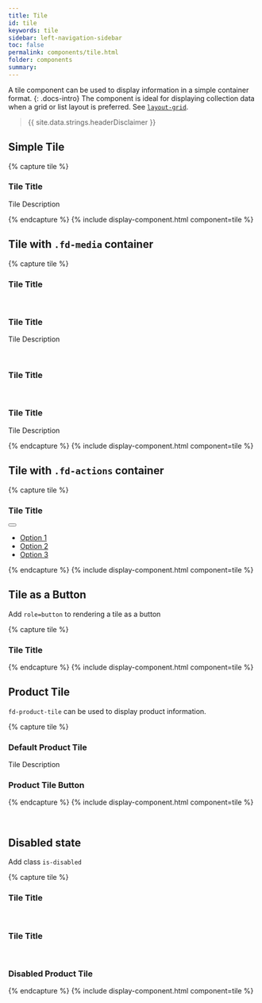 ```yaml
---
title: Tile
id: tile
keywords: tile
sidebar: left-navigation-sidebar
toc: false
permalink: components/tile.html
folder: components
summary:
---
```



A tile component can be used to display information in a simple container format.
{: .docs-intro}
The component is ideal for displaying collection data when a grid or list layout is preferred. See [`layout-grid`](layouts/layout-grid.html).

> {{ site.data.strings.headerDisclaimer }}

## Simple Tile

{% capture tile %}
<div class="fd-tile">
    <div class="fd-tile__content">
        <h3 class="fd-tile__title">Tile Title</h3>
        <p>Tile Description</p>
    </div>
</div>
{% endcapture %}
{% include display-component.html component=tile %}

<br>

## Tile with `.fd-media` container

{% capture tile %}
<div class="fd-tile">
    <div class="fd-tile__media">
        <span class="fd-identifier fd-identifier--m fd-identifier--transparent sap-icon--home"></span>
    </div>
    <div class="fd-tile__content">
        <h3 class="fd-tile__title">Tile Title</h3>
    </div>
</div>

<br>

<div class="fd-tile">
    <div class="fd-tile__media">
        <span class="fd-identifier fd-identifier--m sap-icon--home fd-has-background-color-accent-3"></span>
    </div>
    <div class="fd-tile__content">
        <h3 class="fd-tile__title">Tile Title</h3>
        <p>Tile Description</p>
    </div>
</div>

<br>

<div class="fd-tile">
    <div class="fd-tile__media">
        <span class=" fd-image--m" aria-label="TILE_MEDIA_ALT" style="background-image: url('https://placeimg.com/400/400/nature');"></span>
    </div>
    <div class="fd-tile__content">
        <h3 class="fd-tile__title">Tile Title</h3>
    </div>
</div>

<br>

<div class="fd-tile">
    <div class="fd-tile__media">
        <span class=" fd-image--m fd-image--circle" aria-label="TILE_MEDIA_ALT" style="background-image: url('https://placeimg.com/400/400/nature');"></span>
    </div>
    <div class="fd-tile__content">
        <h3 class="fd-tile__title">Tile Title</h3>
        <p class="fd-tile__text">Tile Description</p>
    </div>
</div>
{% endcapture %}
{% include display-component.html component=tile %}

## Tile with `.fd-actions` container

{% capture tile %}
<div class="fd-tile">
    <div class="fd-tile__content">
        <h3 class="fd-tile__title">Tile Title</h3>
    </div>
    <div class="fd-tile__actions">
        <div class="fd-popover fd-popover--right">
            <div class="fd-popover__control">
                <button class="fd-button fd-button--transparent sap-icon--overflow" aria-label="More" aria-expanded="false"
                    aria-controls="WQIDD179" aria-haspopup="true"></button>
            </div>
            <div class="fd-popover__body fd-popover__body--right fd-popover__body--no-arrow" aria-hidden="true" id="WQIDD179">
                <nav class="fd-menu fd-menu--dropdown" id="">
                    <ul class="fd-menu__list">
                        <li class="fd-menu__item">
                            <a href="#" class="fd-menu__link">
                                <span class="fd-menu__title">Option 1</span>
                            </a>
                        </li>
                        <li class="fd-menu__item">
                            <a href="#" class="fd-menu__link">
                                <span class="fd-menu__title">Option 2</span>
                            </a>
                        </li>
                        <li class="fd-menu__item">
                            <a href="#" class="fd-menu__link">
                                <span class="fd-menu__title">Option 3</span>
                            </a>
                        </li>
                    </ul>
                </nav>
            </div>
        </div>
    </div>
</div>
{% endcapture %}
{% include display-component.html component=tile %}

<br>

## Tile as a Button
Add `role=button` to rendering a tile as a button

{% capture tile %}
<div class="fd-tile" role="button">
    <div class="fd-tile__content">
        <h3 class="fd-tile__title">Tile Title</h3>
    </div>
</div>
{% endcapture %}
{% include display-component.html component=tile %}

<br>

## Product Tile
`fd-product-tile` can be used to display product information.

{% capture tile %}
<div class="fd-product-tile">
    <div class="fd-product-tile__media" style="background-image: url('https://placeimg.com/400/400/nature');"></div>
    <div class="fd-product-tile__content">
        <h3 class="fd-product-tile__title">Default Product Tile</h3>
        <p class="fd-product-tile__text">Tile Description</p>
    </div>
</div>

<div class="fd-product-tile" role="button">
    <div class="fd-product-tile__media" style="background-image: url('https://placeimg.com/400/400/nature');"></div>
    <div class="fd-product-tile__content">
        <h3 class="fd-product-tile__title">Product Tile Button</h3>
    </div>
</div>

{% endcapture %}
{% include display-component.html component=tile %}

<br>

## Disabled state
Add class `is-disabled`

{% capture tile %}
<div class="fd-tile is-disabled" aria-disabled="true">
    <div class="fd-tile__content">
        <h3 class="fd-tile__title">Tile Title</h3>
    </div>
</div>

<br>

<div class="fd-tile is-disabled" aria-disabled="true">
    <div class="fd-tile__media">
        <span class="fd-identifier fd-identifier--m fd-identifier--transparent sap-icon--home"></span>
    </div>
    <div class="fd-tile__content">
        <h3 class="fd-tile__title">Tile Title</h3>
    </div>
</div>

<br>

<div class="fd-product-tile is-disabled" aria-disabled="true">
    <div class="fd-product-tile__media" style="background-image: url('https://placeimg.com/400/400/nature');"></div>
    <div class="fd-product-tile__content">
        <h3 class="fd-product-tile__title">Disabled Product Tile</h3>
    </div>
</div>

{% endcapture %}
{% include display-component.html component=tile %}

<br>

